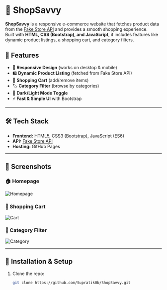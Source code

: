 
# 🛒 ShopSavvy

**ShopSavvy** is a responsive e-commerce website that fetches product data from the [Fake Store API](https://fakestoreapi.com/) and provides a smooth shopping experience.  
Built with **HTML, CSS (Bootstrap), and JavaScript**, it includes features like dynamic product listings, a shopping cart, and category filters.  


## 🚀 Features
- 📱 **Responsive Design** (works on desktop & mobile)  
- 🛍 **Dynamic Product Listing** (fetched from Fake Store API)  
- 🛒 **Shopping Cart** (add/remove items)  
- 🏷 **Category Filter** (browse by categories)  
- 🌙 **Dark/Light Mode Toggle**  
- ⚡ **Fast & Simple UI** with Bootstrap  

---

## 🛠 Tech Stack
- **Frontend:** HTML5, CSS3 (Bootstrap), JavaScript (ES6)  
- **API:** [Fake Store API](https://fakestoreapi.com/)  
- **Hosting:** GitHub Pages  

---

## 📸 Screenshots  

### 🏠 Homepage  
![Homepage](screenshots/homepage.png)  

### 🛒 Shopping Cart  
![Cart](screenshots/cart.png)  

### 📂 Category Filter  
![Category](screenshots/category.png)  

---

## 🔧 Installation & Setup
1. Clone the repo:  
   ```bash
   git clone https://github.com/Supratik0b/ShopSavvy.git
